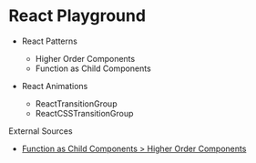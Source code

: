 # React Playground

- React Patterns
  - Higher Order Components
  - Function as Child Components

- React Animations
  - ReactTransitionGroup
  - ReactCSSTransitionGroup

External Sources
  - [Function as Child Components > Higher Order Components](https://www.youtube.com/watch?v=BcVAq3YFiuc)